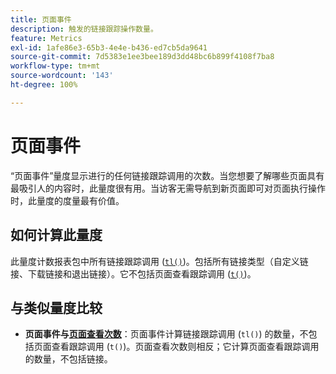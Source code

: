```yaml
---
title: 页面事件
description: 触发的链接跟踪操作数量。
feature: Metrics
exl-id: 1afe86e3-65b3-4e4e-b436-ed7cb5da9641
source-git-commit: 7d5383e1ee3bee189d3dd48bc6b899f4108f7ba8
workflow-type: tm+mt
source-wordcount: '143'
ht-degree: 100%

---
```


# 页面事件

“页面事件”量度显示进行的任何链接跟踪调用的次数。当您想要了解哪些页面具有最吸引人的内容时，此量度很有用。当访客无需导航到新页面即可对页面执行操作时，此量度的度量最有价值。

## 如何计算此量度

此量度计数报表包中所有链接跟踪调用 ([`tl()`](/help/implement/vars/functions/tl-method.md))。包括所有链接类型（自定义链接、下载链接和退出链接）。它不包括页面查看跟踪调用 ([`t()`](/help/implement/vars/functions/t-method.md))。

## 与类似量度比较

* **页面事件与[页面查看次数](page-views.md)**：页面事件计算链接跟踪调用 (`tl()`) 的数量，不包括页面查看跟踪调用 (`t()`)。页面查看次数则相反；它计算页面查看跟踪调用的数量，不包括链接。
